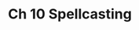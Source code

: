 ---
layout: default
permalink: /ch10-spellcasting
title: Ch 10 Spellcasting
parent: Part 3 The Rules Of Magic
nav_order: 1
---